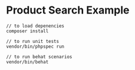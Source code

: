 # Product Search Example
    
    // to load depenencies
    composer install
    
    // to run unit tests
    vendor/bin/phpspec run 
    
    // to run behat scenarios
    vendor/bin/behat
    